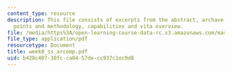 ```yaml
---
content_type: resource
description: This file consists of excerpts from the abstract, archave interesting
  points and methodology, capabilities and vita overview.
file: /media/https%3A/open-learning-course-data-rc.s3.amazonaws.com/mas-961-ambient-intelligence-spring-2005/b428c40738fcca0457decc937c1ec9d8_week8_ss_arcomp.pdf
file_type: application/pdf
resourcetype: Document
title: week8_ss_arcomp.pdf
uid: b428c407-38fc-ca04-57de-cc937c1ec9d8
---
```

